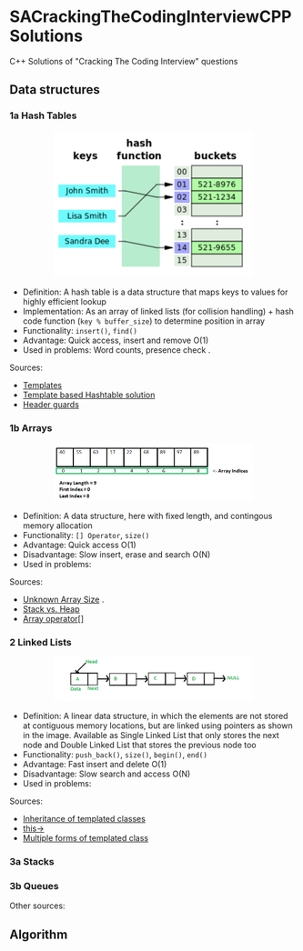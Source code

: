 # SACrackingTheCodingInterviewCPPSolutions
C++ Solutions of "Cracking The Coding Interview" questions

## Data structures

### 1a Hash Tables

<p align="center">
  <img src="./doc/hash_table.png" width="350" title="hover text">
</p>

* Definition: A hash table is a data structure that maps keys to values for highly efficient lookup  
* Implementation: As an array of linked lists (for collision handling) + hash code function (`key % buffer_size`) to determine position in array  
* Functionality: `insert()`, `find()`
* Advantage: Quick access, insert and remove O(1)  
* Used in problems:  Word counts, presence check . 

Sources:  
* [Templates](http://www.cplusplus.com/doc/oldtutorial/templates/)  
* [Template based Hashtable solution](https://medium.com/@aozturk/simple-hash-map-hash-table-implementation-in-c-931965904250)  
* [Header guards](http://forums.devshed.com/programming-42/compile-error-redefinition-class-437198.html)  

### 1b Arrays

<p align="center">
  <img src="./doc/array.png" width="350" title="hover text">
</p>

* Definition: A data structure, here with fixed length, and contingous memory allocation  
* Functionality: `[] Operator`, `size()`  
* Advantage: Quick access O(1)  
* Disadvantage: Slow insert, erase and search O(N)
* Used in problems:  

Sources:  
* [Unknown Array Size](https://stackoverflow.com/questions/22432755/how-to-initialize-an-array-whose-size-is-initially-unknown) . 
* [Stack vs. Heap](https://stackoverflow.com/questions/5836309/stack-memory-vs-heap-memory)  
* [Array operator[]](https://stackoverflow.com/questions/37043078/c-overloading-array-operator)  

### 2 Linked Lists

<p align="center">
  <img src="./doc/linked_list.png" width="350" title="hover text">
</p>

* Definition: A linear data structure, in which the elements are not stored at contiguous memory locations, but are linked using pointers as shown in the image. Available as Single Linked List that only stores the next node and Double Linked List that stores the previous node too  
* Functionality: `push_back()`, `size()`, `begin()`, `end()`  
* Advantage: Fast insert and delete O(1)  
* Disadvantage: Slow search and access O(N)
* Used in problems:  

Sources:  
* [Inheritance of templated classes](https://blog.feabhas.com/2014/06/template-inheritance/)
* [this->](https://stackoverflow.com/questions/993352/when-should-i-make-explicit-use-of-the-this-pointer)  
* [Multiple forms of templated class](https://stackoverflow.com/questions/19923353/multiple-typename-arguments-in-c-template)

### 3a Stacks

### 3b Queues

Other sources:

## Algorithm
